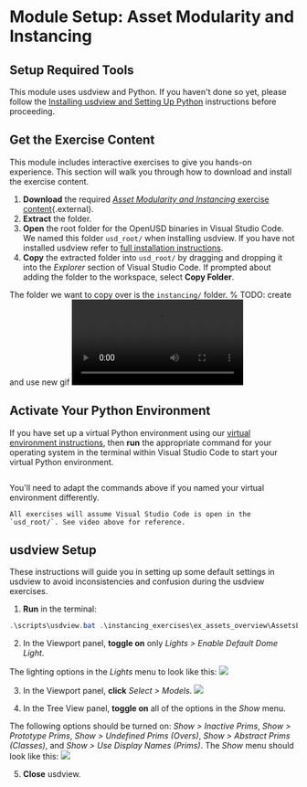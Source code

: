 # Module Setup: Asset Modularity and Instancing 

## Setup Required Tools

This module uses usdview and Python. If you haven't done so yet, please follow the [Installing usdview and Setting Up Python](../usdview-install-instructions.md) instructions before proceeding.

## Get the Exercise Content

This module includes interactive exercises to give you hands-on experience. This section will walk you through how to download and install the exercise content.

1. **Download** the required [*Asset Modularity and Instancing* exercise content](/_static/instancing-exercise-files.zip){.external}.
2. **Extract** the folder.
3. **Open** the root folder for the OpenUSD binaries in Visual Studio Code. We named this folder `usd_root/` when installing usdview. If you have not installed usdview refer to [full installation instructions](../usdview-install-instructions.md).
4. **Copy** the extracted folder into `usd_root/` by dragging and dropping it into the *Explorer* section of Visual Studio Code. If prompted about adding the folder to the workspace, select **Copy Folder**.

The folder we want to copy over is the `instancing/` folder.
% TODO: create and use new gif
![](../images/composition-arcs/copy-activities.webm)

## Activate Your Python Environment

If you have set up a virtual Python environment using our [virtual environment instructions](#setting-up-python-env), then **run** the appropriate command for your operating system in the terminal within Visual Studio Code to start your virtual Python environment.

```{include} ../_includes/venv-table.md
```

You'll need to adapt the commands above if you named your virtual environment differently.

```{attention}
All exercises will assume Visual Studio Code is open in the `usd_root/`. See video above for reference.
```
## usdview Setup

These instructions will guide you in setting up some default settings in usdview to avoid inconsistencies and confusion during the usdview exercises.

1. **Run** in the terminal:
```powershell
.\scripts\usdview.bat .\instancing_exercises\ex_assets_overview\AssetsLineup.usd
```
2. In the Viewport panel, **toggle on** only *Lights > Enable Default Dome Light*.

The lighting options in the *Lights* menu to look like this:
![](../images/asset-modularity-instancing/lighting_options.png)

3. In the Viewport panel, **click** *Select > Models*.
![](../images/asset-modularity-instancing/select_models_option.png)

4. In the Tree View panel, **toggle on** all of the options in the *Show* menu. 

The following options should be turned on: *Show > Inactive Prims*, *Show > Prototype Prims*, *Show > Undefined Prims (Overs)*, *Show > Abstract Prims (Classes)*, and *Show > Use Display Names (Prims)*. The *Show* menu should look like this:
![](../images/asset-modularity-instancing/show_options.png)

5. **Close** usdview.